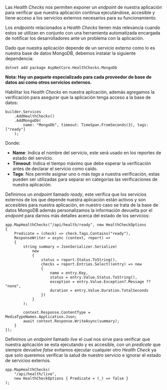 Las *Health Checks* nos permiten exponer un *endpoint* de nuestra aplicación para verificar que nuestra aplicación continua ejecutándose, accesible y tiene acceso a los servicios externos necesarios para su funcionamiento. 

Los *endpoints* relacionados a *Health Checks* tienen más relevancia cuando estos se utilizan en conjunto con una herramienta automatizada encargada de notificar los desarrolladores ante un problema con la aplicación.

Dado que nuestra aplicación depende de un servicio externo como lo es nuestra base de datos MongoDB, debemos instalar la siguiente dependencia:

```
dotnet add package AspNetCore.HealthChecks.MongoDb
```

**Nota: Hay un paquete especializado para cada proveedor de base de datos así como otros servicios externos.**

Habilitar los *Health Checks* en nuestra aplicación, además agregamos la verificación para asegurar que la aplicación tenga acceso a la base de datos:

```
builder.Services
	.AddHealthChecks()
	.AddMongoDb(
		name: "MongoDb", timeout: TimeSpan.FromSeconds(3), tags: ["ready"]
	);
```

Donde:

- **Name**: Indica el nombre del servicio, este será usado en los reportes de estado del servicio.
- **Timeout**: Indica el tiempo máximo que debe esperar la verificación antes de declarar el servicio como caído.
- **Tags**: Nos permite asignar uno o más *tags* a nuestra verificación, estas pueden ser utilizadas para separar en categorías las verificaciones de nuestra aplicación.

Definimos un *endpoint* llamado *ready*, este verifica que los servicios externos de los que depende nuestra aplicación están activos y son accesibles para nuestra aplicación, en nuestro caso se trata de la base de datos MongoDB además personalizamos la información devuelta por el *endpoint* para darnos más detalles acerca del estado de los servicios:

```
app.MapHealthChecks("/api/health/ready", new HealthCheckOptions
{
    Predicate = (check) => check.Tags.Contains("ready"),
    ResponseWriter = async (context, report) =>
    {
        string summary = JsonSerializer.Serialize(
            new
            {
	            status = report.Status.ToString(),
                checks = report.Entries.Select((entry) => new
                {
                    name = entry.Key,
                    status = entry.Value.Status.ToString(),
                    exception = entry.Value.Exception?.Message ?? "none",
                    duration = entry.Value.Duration.TotalSeconds
                })
            }
        );

        context.Response.ContentType = MediaTypeNames.Application.Json;
        await context.Response.WriteAsync(summary);
    }
});
```

Definimos un *endpoint* llamado *live* el cual nos sirve para verificar que nuestra aplicación se esta ejecutando y es accesible, con un *predicate* que siempre devuelve *false* evitamos ejecutar cualquier otro *Health Check* ya que solo queremos verificar la salud de nuestro servicio e ignorar el estado de servicios externos.

```
app.MapHealthChecks(
	"/api/health/live", 
	new HealthCheckOptions { Predicate = (_) => false }
);
```